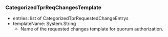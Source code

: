 ### CategorizedTprReqChangesTemplate
- entries: list of CategorizedTprRequestedChangeEntrys
- templateName: System.String
  - Name of the requested changes template for quorum authorization.
